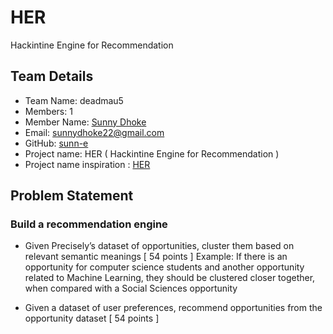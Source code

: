 # HER
 Hackintine Engine for Recommendation
 
 ## Team Details

- Team Name: deadmau5
- Members: 1
- Member Name: [Sunny Dhoke](https://linkedin.com/in/sunn-e)
- Email: sunnydhoke22@gmail.com
- GitHub: [sunn-e](https://github.com/sunn-e)
- Project name: HER ( Hackintine Engine for Recommendation )
- Project name inspiration : [HER](https://www.imdb.com/title/tt1798709/)
## Problem Statement

### Build a recommendation engine

- Given Precisely’s dataset of opportunities, cluster them based on relevant semantic meanings [ 54 points ]
Example: If there is an opportunity for computer science students and another opportunity related to Machine Learning, they should be clustered closer together, when compared with a Social Sciences opportunity

-  Given a dataset of user preferences, recommend opportunities from the opportunity dataset [ 54 points ]
